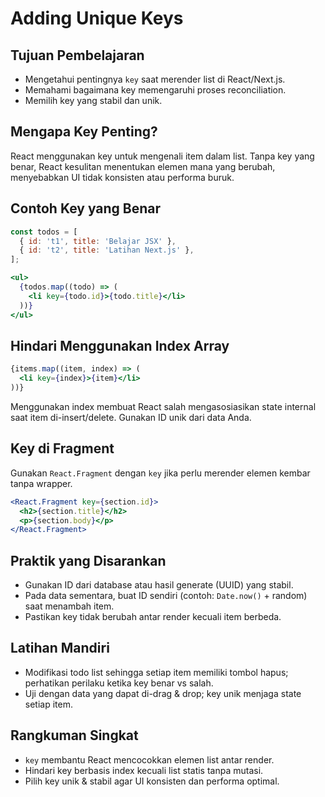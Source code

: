# Adding Unique Keys

## Tujuan Pembelajaran
- Mengetahui pentingnya `key` saat merender list di React/Next.js.
- Memahami bagaimana key memengaruhi proses reconciliation.
- Memilih key yang stabil dan unik.

## Mengapa Key Penting?
React menggunakan key untuk mengenali item dalam list. Tanpa key yang benar, React kesulitan menentukan elemen mana yang berubah, menyebabkan UI tidak konsisten atau performa buruk.

## Contoh Key yang Benar
```jsx
const todos = [
  { id: 't1', title: 'Belajar JSX' },
  { id: 't2', title: 'Latihan Next.js' },
];

<ul>
  {todos.map((todo) => (
    <li key={todo.id}>{todo.title}</li>
  ))}
</ul>
```

## Hindari Menggunakan Index Array
```jsx
{items.map((item, index) => (
  <li key={index}>{item}</li>
))}
```
Menggunakan index membuat React salah mengasosiasikan state internal saat item di-insert/delete. Gunakan ID unik dari data Anda.

## Key di Fragment
Gunakan `React.Fragment` dengan `key` jika perlu merender elemen kembar tanpa wrapper.
```jsx
<React.Fragment key={section.id}>
  <h2>{section.title}</h2>
  <p>{section.body}</p>
</React.Fragment>
```

## Praktik yang Disarankan
- Gunakan ID dari database atau hasil generate (UUID) yang stabil.
- Pada data sementara, buat ID sendiri (contoh: `Date.now()` + random) saat menambah item.
- Pastikan key tidak berubah antar render kecuali item berbeda.

## Latihan Mandiri
- Modifikasi todo list sehingga setiap item memiliki tombol hapus; perhatikan perilaku ketika key benar vs salah.
- Uji dengan data yang dapat di-drag & drop; key unik menjaga state setiap item.

## Rangkuman Singkat
- `key` membantu React mencocokkan elemen list antar render.
- Hindari key berbasis index kecuali list statis tanpa mutasi.
- Pilih key unik & stabil agar UI konsisten dan performa optimal.
